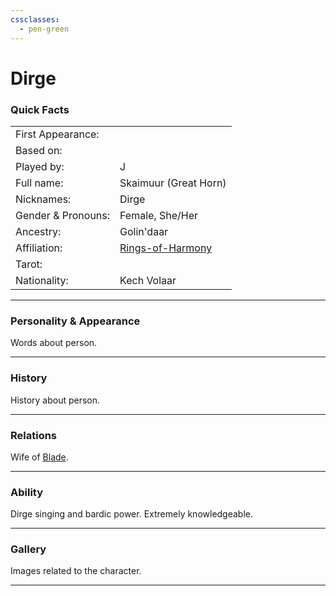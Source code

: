 ```yaml
---
cssclasses:
  - pen-green
---
```

# Dirge
### Quick Facts

|                    |                                                |
| ------------------ | ---------------------------------------------- |
| First Appearance:  |                                                |
| Based on:          |                                                |
| Played by:         | J                                              |
| Full name:         | Skaimuur (Great Horn)                          |
| Nicknames:         | Dirge                                          |
| Gender & Pronouns: | Female, She/Her                                |
| Ancestry:          | Golin'daar                                     |
| Affiliation:       | [Rings-of-Harmony](../-Groups/Rings-of-Harmony.md) |
| Tarot:             |                                                |
| Nationality:       | Kech Volaar                                    |
***
### Personality & Appearance
Words about person.

***
### History
History about person.

***
### Relations
Wife of [Blade](Blade.md).

***
### Ability
Dirge singing and bardic power. Extremely knowledgeable.

***
### Gallery
Images related to the character.

***
